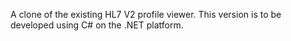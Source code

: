 A clone of the existing HL7 V2 profile viewer. This version is to be developed using C# on the .NET platform.